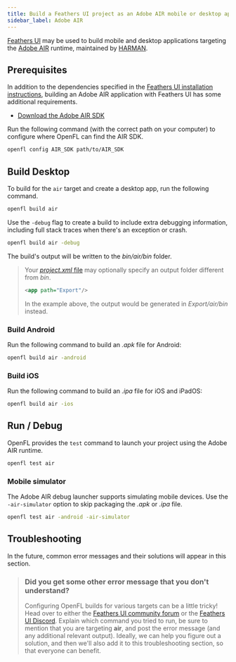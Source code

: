 ```yaml
---
title: Build a Feathers UI project as an Adobe AIR mobile or desktop app
sidebar_label: Adobe AIR
---
```


[Feathers UI](/) may be used to build mobile and desktop applications targeting the [Adobe AIR](https://airsdk.dev) runtime, maintained by [HARMAN](https://airsdk.harman.com/).

## Prerequisites

In addition to the dependencies specified in the [Feathers UI installation instructions](./installation.md), building an Adobe AIR application with Feathers UI has some additional requirements.

- [Download the Adobe AIR SDK](https://airsdk.harman.com/download)

Run the following command (with the correct path on your computer) to configure where OpenFL can find the AIR SDK.

```sh
openfl config AIR_SDK path/to/AIR_SDK
```

## Build Desktop

To build for the `air` target and create a desktop app, run the following command.

```sh
openfl build air
```

Use the `-debug` flag to create a build to include extra debugging information, including full stack traces when there's an exception or crash.

```sh
openfl build air -debug
```

The build's output will be written to the _bin/air/bin_ folder.

> Your [_project.xml_ file](https://lime.openfl.org/docs/project-files/xml-format/) may optionally specify an output folder different from _bin_.
>
> ```xml
> <app path="Export"/>
> ```
>
> In the example above, the output would be generated in _Export/air/bin_ instead.

### Build Android

Run the following command to build an _.apk_ file for Android:

```sh
openfl build air -android
```

### Build iOS

Run the following command to build an _.ipa_ file for iOS and iPadOS:

```sh
openfl build air -ios
```

## Run / Debug

OpenFL provides the `test` command to launch your project using the Adobe AIR runtime.

```sh
openfl test air
```

### Mobile simulator

The Adobe AIR debug launcher supports simulating mobile devices. Use the `-air-simulator` option to skip packaging the _.apk_ or _.ipa_ file.

```sh
openfl test air -android -air-simulator
```

## Troubleshooting

In the future, common error messages and their solutions will appear in this section.

> ### Did you get some other error message that you don't understand?
>
> Configuring OpenFL builds for various targets can be a little tricky! Head over to either the [Feathers UI community forum](https://community.feathersui.com/) or the [Feathers UI Discord](https://discord.feathersui.com/). Explain which command you tried to run, be sure to mention that you are targeting **air**, and post the error message (and any additional relevant output). Ideally, we can help you figure out a solution, and then we'll also add it to this troubleshooting section, so that everyone can benefit.
